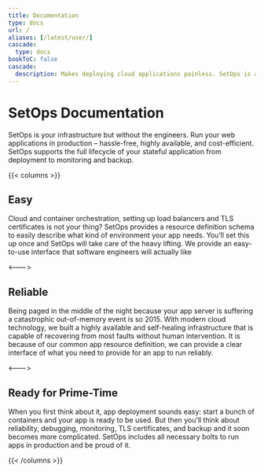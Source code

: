 ```yaml
---
title: Documentation
type: docs
url: /
aliases: [/latest/user/]
cascade:
  type: docs
bookToC: false
cascade:
  description: Makes deploying cloud applications painless. SetOps is a standardized framework upon your own AWS account. Setup & deploy cloud applications with ease!
---
```

# SetOps Documentation

SetOps is your infrastructure but without the engineers. Run your web applications in production – hassle-free, highly available, and cost-efficient. SetOps supports the full lifecycle of your stateful application from deployment to monitoring and backup.

{{< columns >}} <!-- begin columns block -->
## Easy

Cloud and container orchestration, setting up load balancers and TLS certificates is not your thing? SetOps provides a resource definition schema to easily describe what kind of environment your app needs. You’ll set this up once and SetOps will take care of the heavy lifting. We provide an easy-to-use interface that software engineers will actually like

<--->

## Reliable

Being paged in the middle of the night because your app server is suffering a catastrophic out-of-memory event is so 2015. With modern cloud technology, we built a highly available and self-healing infrastructure that is capable of recovering from most faults without human intervention. It is because of our common app resource definition, we can provide a clear interface of what you need to provide for an app to run reliably.

<--->

## Ready for Prime-Time

When you first think about it, app deployment sounds easy: start a bunch of containers and your app is ready to be used. But then you’ll think about reliability, debugging, monitoring, TLS certificates, and backup and it soon becomes more complicated. SetOps includes all necessary bolts to run apps in production and be proud of it.

{{< /columns >}}
